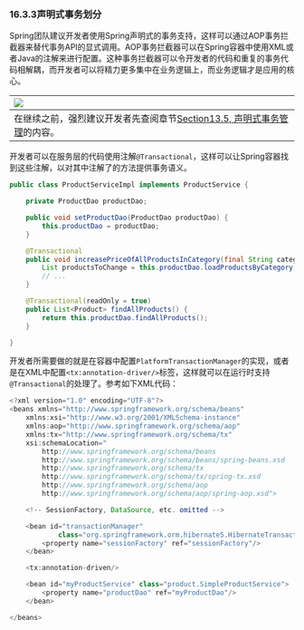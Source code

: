 ### 16.3.3声明式事务划分

Spring团队建议开发者使用Spring声明式的事务支持，这样可以通过AOP事务拦截器来替代事务API的显式调用。AOP事务拦截器可以在Spring容器中使用XML或者Java的注解来进行配置。这种事务拦截器可以令开发者的代码和重复的事务代码相解耦，而开发者可以将精力更多集中在业务逻辑上，而业务逻辑才是应用的核心。

| ![](http://docs.spring.io/spring/docs/5.0.0.M5/spring-framework-reference/html/images/note.png.pagespeed.ce.9zQ_1wVwzR.png) |
| :--- |
| 在继续之前，强烈建议开发者先查阅章节[Section13.5, 声明式事务管理](http://docs.spring.io/spring/docs/5.0.0.M5/spring-framework-reference/html/transaction.html#transaction-declarative)的内容。 |

开发者可以在服务层的代码使用注解`@Transactional`，这样可以让Spring容器找到这些注解，以对其中注解了的方法提供事务语义。

```java
public class ProductServiceImpl implements ProductService {

    private ProductDao productDao;

    public void setProductDao(ProductDao productDao) {
        this.productDao = productDao;
    }

    @Transactional
    public void increasePriceOfAllProductsInCategory(final String category) {
        List productsToChange = this.productDao.loadProductsByCategory(category);
        // ...
    }

    @Transactional(readOnly = true)
    public List<Product> findAllProducts() {
        return this.productDao.findAllProducts();
    }

}
```

开发者所需要做的就是在容器中配置`PlatformTransactionManager`的实现，或者是在XML中配置`<tx:annotation-driver/>`标签，这样就可以在运行时支持`@Transactional`的处理了。参考如下XML代码：

```java
<?xml version="1.0" encoding="UTF-8"?>
<beans xmlns="http://www.springframework.org/schema/beans"
    xmlns:xsi="http://www.w3.org/2001/XMLSchema-instance"
    xmlns:aop="http://www.springframework.org/schema/aop"
    xmlns:tx="http://www.springframework.org/schema/tx"
    xsi:schemaLocation="
        http://www.springframework.org/schema/beans
        http://www.springframework.org/schema/beans/spring-beans.xsd
        http://www.springframework.org/schema/tx
        http://www.springframework.org/schema/tx/spring-tx.xsd
        http://www.springframework.org/schema/aop
        http://www.springframework.org/schema/aop/spring-aop.xsd">

    <!-- SessionFactory, DataSource, etc. omitted -->

    <bean id="transactionManager"
            class="org.springframework.orm.hibernate5.HibernateTransactionManager">
        <property name="sessionFactory" ref="sessionFactory"/>
    </bean>

    <tx:annotation-driven/>

    <bean id="myProductService" class="product.SimpleProductService">
        <property name="productDao" ref="myProductDao"/>
    </bean>

</beans>
```



